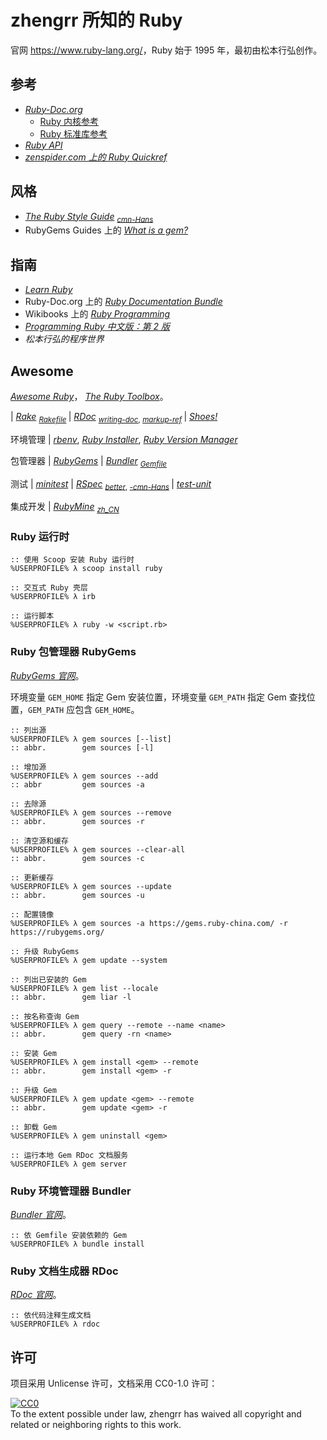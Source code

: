 # zhengrr 所知的 Ruby

官网 <https://www.ruby-lang.org/>，Ruby 始于 1995 年，最初由松本行弘创作。

## 参考

*   [*Ruby-Doc.org*](https://ruby-doc.org/)
    *   [Ruby 内核参考](https://ruby-doc.org/core/)
    *   [Ruby 标准库参考](https://ruby-doc.org/stdlib/)
*   [*Ruby API*](https://rubyapi.org/)
*   [*zenspider.com 上的 Ruby Quickref*](http://zenspider.com/ruby/quickref.html)

## 风格

*   [*The Ruby Style Guide*](https://rubystyle.guide/) <sub>
        [*cmn-Hans*](https://github.com/JuanitoFatas/ruby-style-guide/blob/master/README-zhCN.md) </sub>
*   RubyGems Guides 上的 [*What is a gem?*](https://guides.rubygems.org/what-is-a-gem/)

## 指南

*   [*Learn Ruby*](http://rubylearning.com/)
*   Ruby-Doc.org 上的 [*Ruby Documentation Bundle*](https://ruby-doc.org/docs/ruby-doc-bundle/)
*   Wikibooks 上的 [*Ruby Programming*](https://wikibooks.org/wiki/Ruby_Programming)
*   [*Programming Ruby 中文版：第 2 版*](http://zbgb.org/278/ZdocDetail3691109.htm "ISBN 978-7-121-03815-0")
*   *松本行弘的程序世界*

## Awesome

[*Awesome Ruby*](https://awesome-ruby.com/)，
[*The Ruby Toolbox*](https://www.ruby-toolbox.com/)。

| [*Rake*](https://ruby.github.io/rake/) <sub>
      [*Rakefile*](https://ruby.github.io/rake/doc/rakefile_rdoc.html) </sub>
| [*RDoc*](https://ruby.github.io/rdoc/) <sub>
      [*writing-doc*](https://ruby.github.io/rdoc/README_rdoc.html#label-Writing+Documentation),
      [*markup-ref*](https://ruby.github.io/rdoc/RDoc/Markup.html#class-RDoc::Markup-label-RDoc+Markup+Reference) </sub>
| [*Shoes!*](http://shoesrb.com/)

环境管理
| [*rbenv*](https://github.com/rbenv/rbenv),
  [*Ruby Installer*](https://rubyinstaller.org/),
  [*Ruby Version Manager*](https://rvm.io/)

包管理器
| [*RubyGems*](https://rubygems.org/)
| [*Bundler*](https://bundler.io/) <sub>
      [*Gemfile*](https://bundler.io/man/gemfile.5.html) </sub>

测试
| [*minitest*](https://github.com/seattlerb/minitest)
| [*RSpec*](https://rspec.info/) <sub>
      [*better*](http://www.betterspecs.org/),
      [*-cmn-Hans*](http://www.betterspecs.org/zh_cn/) </sub>
| [*test-unit*](https://test-unit.github.io/)

集成开发
| [*RubyMine*](https://jetbrains.com/ruby/) <sub>
      [*zh_CN*](https://github.com/pingfangx/jetbrains-in-chinese/tree/master/RubyMine) </sub>

### Ruby 运行时

```cmder
:: 使用 Scoop 安装 Ruby 运行时
%USERPROFILE% λ scoop install ruby

:: 交互式 Ruby 壳层
%USERPROFILE% λ irb

:: 运行脚本
%USERPROFILE% λ ruby -w <script.rb>
```

### Ruby 包管理器 RubyGems

[*RubyGems 官网*](https://rubygems.org/)。

环境变量 `GEM_HOME` 指定 Gem 安装位置，环境变量 `GEM_PATH` 指定 Gem 查找位置，`GEM_PATH` 应包含 `GEM_HOME`。

```cmder
:: 列出源
%USERPROFILE% λ gem sources [--list]
:: abbr.        gem sources [-l]

:: 增加源
%USERPROFILE% λ gem sources --add
:: abbr         gem sources -a

:: 去除源
%USERPROFILE% λ gem sources --remove
:: abbr.        gem sources -r

:: 清空源和缓存
%USERPROFILE% λ gem sources --clear-all
:: abbr.        gem sources -c

:: 更新缓存
%USERPROFILE% λ gem sources --update
:: abbr.        gem sources -u

:: 配置镜像
%USERPROFILE% λ gem sources -a https://gems.ruby-china.com/ -r https://rubygems.org/

:: 升级 RubyGems
%USERPROFILE% λ gem update --system

:: 列出已安装的 Gem
%USERPROFILE% λ gem list --locale
:: abbr.        gem liar -l

:: 按名称查询 Gem
%USERPROFILE% λ gem query --remote --name <name>
:: abbr.        gem query -rn <name>

:: 安装 Gem
%USERPROFILE% λ gem install <gem> --remote
:: abbr.        gem install <gem> -r

:: 升级 Gem
%USERPROFILE% λ gem update <gem> --remote
:: abbr.        gem update <gem> -r

:: 卸载 Gem
%USERPROFILE% λ gem uninstall <gem>

:: 运行本地 Gem RDoc 文档服务
%USERPROFILE% λ gem server
```

### Ruby 环境管理器 Bundler

[*Bundler 官网*](https://bundler.io/)。

```cmder
:: 依 Gemfile 安装依赖的 Gem
%USERPROFILE% λ bundle install
```

### Ruby 文档生成器 RDoc

[*RDoc 官网*](https://github.com/ruby/rdoc)。

```cmder
:: 依代码注释生成文档
%USERPROFILE% λ rdoc
```

## 许可

项目采用 Unlicense 许可，文档采用 CC0-1.0 许可：

<p xmlns:dct="https://purl.org/dc/terms/">
  <a rel="license"
     href="https://creativecommons.org/publicdomain/zero/1.0/">
    <img src="https://licensebuttons.net/p/zero/1.0/88x31.png" style="border-style: none;" alt="CC0" />
  </a>
  <br />
  To the extent possible under law,
  <span resource="[_:publisher]" rel="dct:publisher">
    <span property="dct:title">zhengrr</span></span>
  has waived all copyright and related or neighboring rights to this work.
</p>

